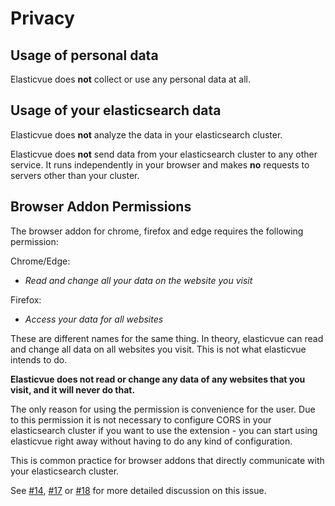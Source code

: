# Privacy

## Usage of personal data

Elasticvue does **not** collect or use any personal data at all.

## Usage of your elasticsearch data

Elasticvue does **not** analyze the data in your elasticsearch cluster.

Elasticvue does **not** send data from your elasticsearch cluster to any other service.
It runs independently in your browser and makes **no** requests to servers other than your cluster.


## Browser Addon Permissions

The browser addon for chrome, firefox and edge requires the following permission:

Chrome/Edge:
* *Read and change all your data on the website you visit*

Firefox:
* *Access your data for all websites*

These are different names for the same thing.
In theory, elasticvue can read and change all data on all websites you visit.
This is not what elasticvue intends to do.

**Elasticvue does not read or change any data of any websites that you visit, and it will never do that.**

The only reason for using the permission is convenience for the user. Due to this permission it is not necessary to
configure CORS in your elasticsearch cluster if you want to use the extension - you can start using elasticvue right
away without having to do any kind of configuration.

This is common practice for browser addons that directly communicate with your elasticsearch cluster.

See [#14][i14], [#17][p17] or [#18][i18] for more detailed discussion on this issue.

[i14]: https://github.com/cars10/elasticvue/issues/14
[p17]: https://github.com/cars10/elasticvue/pull/17
[i18]: https://github.com/cars10/elasticvue/issues/18
